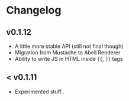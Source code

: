 # Changelog

## v0.1.12
- A little more stable API (still not final though)
- Migration from Mustache to Abell Renderer
- Ability to write JS in HTML inside `{{`, `}}` tags 

## < v0.1.11
- Experimented stuff..